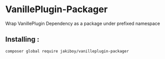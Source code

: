 # VanillePlugin-Packager
Wrap VanillePlugin Dependency as a package under prefixed namespace

## Installing :

```
composer global require jakiboy/vanilleplugin-packager
```